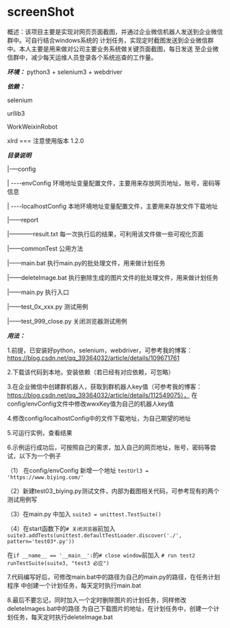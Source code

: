 # screenShot

概述：该项目主要是实现对网页页面截图，并通过企业微信机器人发送到企业微信群中。可自行结合windows系统的
计划任务，实现定时截图发送到企业微信群中。本人主要是用来做对公司主要业务系统做关键页面截图，每日发送
至企业微信群中，减少每天运维人员登录各个系统巡查的工作量。

**_环境：_** python3 + selenium3 + webdriver

**_依赖：_** 

selenium

urllib3

WorkWeixinRobot

xlrd  ===          注意使用版本 1.2.0



**_目录说明_**

|-—config

| ----envConfig   环境地址变量配置文件，主要用来存放网页地址，账号，密码等信息

| ----localhostConfig  本地环境地址变量配置文件，主要用来存放文件下载地址

|——report

|————result.txt   每一次执行后的结果，可利用该文件做一些可视化页面

|——commonTest  公用方法

|——main.bat  执行main.py的批处理文件，用来做计划任务

|——deleteImage.bat  执行删除生成的图片文件的批处理文件，用来做计划任务

|——main.py  执行入口

|——test_0x_xxx.py   测试用例

|——test_999_close.py  关闭浏览器测试用例


**_用法：_**

1.前提，已安装好python，selenium，webdriver，可参考我的博客：https://blog.csdn.net/qq_39364032/article/details/109671761

2.下载该代码到本地，安装依赖（若已经有对应依赖，可忽略）

3.在企业微信中创建群机器人，获取到群机器人key值（可参考我的博客：https://blog.csdn.net/qq_39364032/article/details/112549075），
在config/envConfig文件中修改wwxKey值为自己的机器人key值

4.修改config/localhostConfig中的文件下载地址，为自己期望的地址

5.可运行实例，查看结果

6.示例运行成功后，可按照自己的需求，加入自己的网页地址，账号，密码等尝试，以下为一个例子

（1） 在config/envConfig 新增一个地址 `testUrl3 = 'https://www.biying.com/'`

（2）新建test03_biying.py测试文件，内部为截图相关代码，可参考现有的两个测试用例写

（3）在main.py 中加入 `suite3 = unittest.TestSuite()`

（4）在start函数下的`# 关闭浏览器`前加入
    `suite3.addTests(unittest.defaultTestLoader.discover('./', pattern='test03*.py'))`

在`if __name__ == '__main__':`的`# close window`前加入 `# run test2
    runTestSuite(suite3, "test3 必应")`

7.代码编写好后，可修改main.bat中的路径为自己的main.py的路径，在任务计划程序
中创建一个计划任务，每天定时执行main.bat

8.最后不要忘记，同时加入一个定时删除图片的计划任务，同样修改deleteImages.bat中的路径
为自己下载图片的地址，在计划任务中，创建一个计划任务，每天定时执行deleteImage.bat